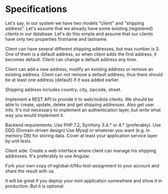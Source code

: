 # Specifications

Let's say, in our system we have two models "client" and "shipping address".
Let's assume that we already have some existing (registered) clients in our database.
Let's do this simple and assume that our clients have only two properties firstname and lastname.

Client can have several different shipping addresses, but max number is 3. One of them is a default address, so when client adds the first address, it becomes default. 
Client can change a default address any time.

Client can add a new address, modify an existing address or remove an existing address.
Client can not remove a default address, thus there should be at least one address (default) if it was added earlier.

Shipping address includes country, city, zipcode, street.

Implement a REST API to provide it to web/mobile clients. 
We should be able to create, update, delete and get shipping addresses. Also get user info.
It's not necessary to implement an authentication layer, but write what way you would implement it.

Backend requirements:
Use PHP 7.2, Symfony 3.4.* or 4.* (preferably).
Use DDD (Domain-driven design)
Use Mysql or whatever you want (e.g. in memory DB) for storing data.
Cover at least your application service layer by unit tests.

Client side:
Create a web interface where client can manage his shipping addresses.
It's preferably to use Angular.

Fork your own copy of eglobal-it/f4u-test-assignment to your account and share the result with us.

It will be great if you deploy your mini application somewhere and show it in production. But it is optional.
